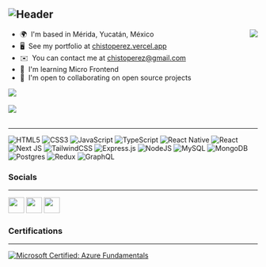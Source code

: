 ![Header](https://user-images.githubusercontent.com/99354481/227445276-2473bce2-e513-4fa5-81aa-250d626eb29f.png)
-----------------------------------
<img align="right" src="https://thumbs.gfycat.com/ElasticSatisfiedGoose-size_restricted.gif" /> 

*   🌍  I'm based in Mérida, Yucatán, México
*   🖥️  See my portfolio at [chistoperez.vercel.app](https://chistoperez.vercel.app/)
*   ✉️  You can contact me at [chistoperez@gmail.com](mailto:chistoperez@gmail.com)
*   🧠  I'm learning Micro Frontend
*   🤝  I'm open to collaborating on open source projects

<a href="https://www.twitter.com/chistoperez" target="_blank" rel="noreferrer">
  <img
                  src="https://img.shields.io/twitter/follow/chistoperez?logo=twitter&style=for-the-badge&color=0891b2&labelColor=1c1917"
                /></a><br /><br />
              <a href="https://www.github.com/chistoperez" target="_blank" rel="noreferrer"><img
                  src="https://img.shields.io/github/followers/chistoperez?logo=github&style=for-the-badge&color=0891b2&labelColor=1c1917" /></a><br /><br />

-----------------------------------

![HTML5](https://img.shields.io/badge/html5-%23E34F26.svg?style=plastic&logo=html5&logoColor=white) ![CSS3](https://img.shields.io/badge/css3-%231572B6.svg?style=plastic&logo=css3&logoColor=white) 
 ![JavaScript](https://img.shields.io/badge/javascript-%23323330.svg?style=plastic&logo=javascript&logoColor=%23F7DF1E) 
  ![TypeScript](https://img.shields.io/badge/typescript-%23007ACC.svg?style=plastic&logo=typescript&logoColor=white) 
  ![React Native](https://img.shields.io/badge/react_native-%2320232a.svg?style=plastic&logo=react&logoColor=%2361DAFB) 
  ![React](https://img.shields.io/badge/react-%2320232a.svg?style=plastic&logo=react&logoColor=%2361DAFB) 
  ![Next JS](https://img.shields.io/badge/Next-black?style=plastic&logo=next.js&logoColor=white) 
  ![TailwindCSS](https://img.shields.io/badge/tailwindcss-%2338B2AC.svg?style=plastic&logo=tailwind-css&logoColor=white) 
  ![Express.js](https://img.shields.io/badge/express.js-%23404d59.svg?style=plastic&logo=express&logoColor=%2361DAFB) 
  ![NodeJS](https://img.shields.io/badge/node.js-6DA55F?style=plastic&logo=node.js&logoColor=white) 
  ![MySQL](https://img.shields.io/badge/mysql-%2300f.svg?style=plastic&logo=mysql&logoColor=white) 
  ![MongoDB](https://img.shields.io/badge/MongoDB-%234ea94b.svg?style=plastic&logo=mongodb&logoColor=white) 
  ![Postgres](https://img.shields.io/badge/postgres-%23316192.svg?style=plastic&logo=postgresql&logoColor=white)
  ![Redux](https://img.shields.io/badge/redux-%23593d88.svg?style=plastic&logo=redux&logoColor=white) 
  ![GraphQL](https://img.shields.io/badge/-GraphQL-E10098?style=plastic&logo=graphql&logoColor=white) 

                    
### Socials
-----------------------------------
                  
<p align="left">
<a href="https://www.github.com/chistoperez" target="_blank" rel="noreferrer"><img src="https://raw.githubusercontent.com/danielcranney/readme-generator/main/public/icons/socials/github.svg" width="32" height="32" /></a>
<a href="https://www.linkedin.com/in/chistoperez" target="_blank" rel="noreferrer"><img src="https://raw.githubusercontent.com/danielcranney/readme-generator/main/public/icons/socials/linkedin.svg" width="32" height="32" /></a>
<a href="https://www.twitter.com/chistoperez" target="_blank" rel="noreferrer"><img src="https://raw.githubusercontent.com/danielcranney/readme-generator/main/public/icons/socials/twitter.svg" width="32" height="32" /></a></p>

### Certifications
-----------------------------------

<p>
<a href="https://www.credly.com/badges/09dd04c5-fe12-4268-85e5-2a01e28164dc/"><img src="https://images.credly.com/size/110x110/images/be8fcaeb-c769-4858-b567-ffaaa73ce8cf/image.png" alt="Microsoft Certified: Azure Fundamentals"/></a>
</p>


